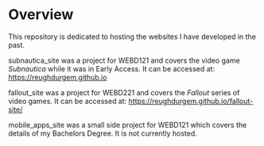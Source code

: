# Overview
This repository is dedicated to hosting the websites I have developed in the past.

subnautica_site was a project for WEBD121 and covers the video game *Subnautica* while it was in Early Access.
It can be accessed at: https://reughdurgem.github.io

fallout_site was a project for WEBD221 and covers the *Fallout* series of video games.
It can be accessed at: https://reughdurgem.github.io/fallout-site/

mobile_apps_site was a small side project for WEBD121 which covers the details of my Bachelors Degree. It is not currently hosted.
